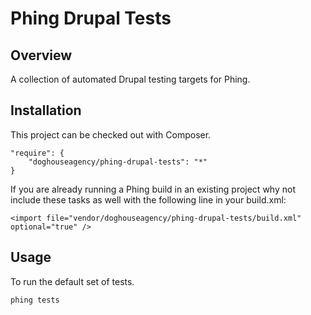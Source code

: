 Phing Drupal Tests
=============

## Overview

A collection of automated Drupal testing targets for Phing.

## Installation

This project can be checked out with Composer.

```
"require": {
    "doghouseagency/phing-drupal-tests": "*"
}
```

If you are already running a Phing build in an existing project why not
include these tasks as well with the following line in your build.xml:

```
<import file="vendor/doghouseagency/phing-drupal-tests/build.xml" optional="true" />
```

## Usage

To run the default set of tests.

```
phing tests
```
